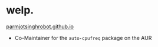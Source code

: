 # welp.

[parmjotsinghrobot.github.io](https://parmjotsinghrobot.github.io "parmjotsinghrobot.github.io")

 - Co-Maintainer for the `auto-cpufreq` package on the AUR
